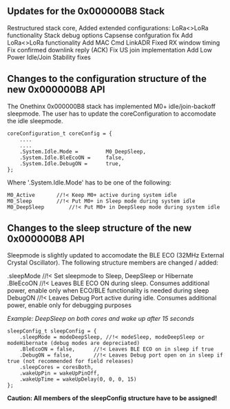 ## Updates for the 0x000000B8 Stack

Restructured stack core,
Added extended configurations:
  LoRa<>LoRa functionality
  Stack debug options
Capsense confguration fix
Add LoRa<>LoRa functionality
Add MAC Cmd LinkADR
Fixed RX window timing
Fix confirmed downlink reply (ACK)
Fix US join implementation
Add Low Power Idle/Join
Stability fixes

## Changes to the configuration structure of the new 0x000000B8 API

The Onethinx 0x000000B8 stack has implemented M0+ idle/join-backoff sleepmode. The user has to update the coreConfiguration to accomodate the idle sleepmode.
```
coreConfiguration_t coreConfig = {
	....
	....
	.System.Idle.Mode = 		M0_DeepSleep,
	.System.Idle.BleEcoON = 	false,
	.System.Idle.DebugON =  	true,
};
```
Where '.System.Idle.Mode' has to be one of the following:

```
M0_Active		//!< Keep M0+ active during system idle
M0_Sleep		//!< Put M0+ in Sleep mode during system idle
M0_DeepSleep		//!< Put M0+ in DeepSleep mode during system idle
```

## Changes to the sleep structure of the new 0x000000B8 API

Sleepmode is slightly updated to accomodate the BLE ECO (32MHz External Crystal Oscillator). The following structure members are changed / added:

.sleepMode	//!< Set sleepmode to Sleep, DeepSleep or Hibernate
.BleEcoON	//!< Leaves BLE ECO ON during sleep. Consumes additional power, enable only when ECO/BLE functionality is needed during sleep
DebugON		//!< Leaves Debug Port active during idle. Consumes additional power, enable only for debugging purposes

*Example: DeepSleep on both cores and wake up after 15 seconds*

```
sleepConfig_t sleepConfig = {
	.sleepMode = modeDeepSleep,	//!< modeSleep, modeDeepSleep or modeHibernate (debug modes are depreciated)
	.BleEcoON = false,		//!< Leaves BLE ECO on in sleep if true
	.DebugON = false,		//!< Leaves Debug port open on in sleep if true (not recommended for field releases)
	.sleepCores = coresBoth,
	.wakeUpPin = wakeUpPinOff,
	.wakeUpTime = wakeUpDelay(0, 0, 0, 15)
};
```

**Caution: All members of the sleepConfig structure have to be assigned!**
